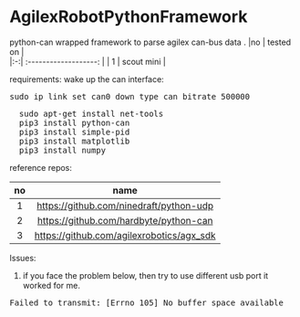 # AgilexRobotPythonFramework
python-can wrapped framework to parse agilex can-bus data .
 |no |  tested on |  
 |:-:| :-------------------: | 
 | 1 | scout mini |
 
  requirements:
wake up the can interface:
<pre>
sudo ip link set can0 down type can bitrate 500000
</pre>

<pre>
  sudo apt-get install net-tools
  pip3 install python-can
  pip3 install simple-pid
  pip3 install matplotlib
  pip3 install numpy
</pre>

reference repos:

 |no |  name |  
 |:-:| :-------------------: | 
 | 1 | https://github.com/ninedraft/python-udp |
 | 2 | https://github.com/hardbyte/python-can | 
 | 3 | https://github.com/agilexrobotics/agx_sdk | 
 
 Issues:
 1. if you face the problem below, then try to use different usb port it worked for me.
<pre>
Failed to transmit: [Errno 105] No buffer space available
</pre>
